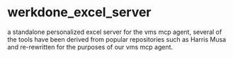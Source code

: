 # werkdone_excel_server
a standalone personalized excel server for the vms mcp agent, several of the tools have been derived from popular repositories such as Harris Musa and re-rewritten for the purposes of our vms mcp agent.
